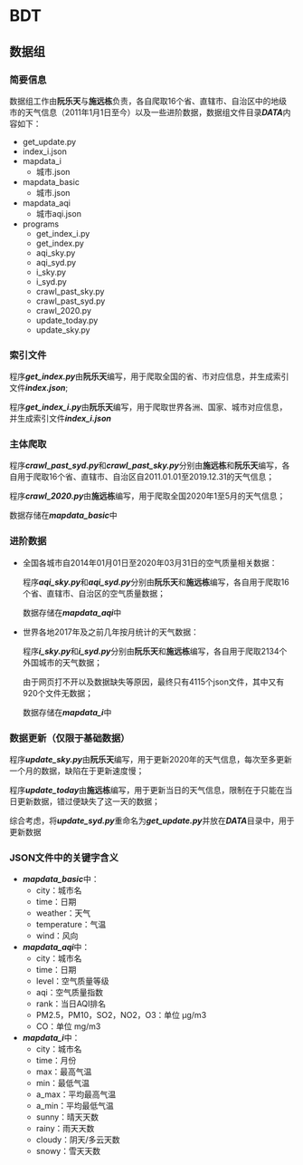 # BDT

## 数据组

### 简要信息

 数据组工作由**阮乐天**与**施远栋**负责，各自爬取16个省、直辖市、自治区中的地级市的天气信息（2011年1月1日至今）以及一些进阶数据，数据组文件目录***DATA***内容如下：

* get_update.py
* index_i.json
* mapdata_i
  * 城市.json
* mapdata_basic
  * 城市.json
* mapdata_aqi
  * 城市aqi.json
* programs
  * get_index_i.py
  * get_index.py
  * aqi_sky.py
  * aqi_syd.py
  * i_sky.py
  * i_syd.py
  * crawl_past_sky.py
  * crawl_past_syd.py
  * crawl_2020.py
  * update_today.py
  * update_sky.py

### 索引文件

 程序***get_index.py***由**阮乐天**编写，用于爬取全国的省、市对应信息，并生成索引文件***index.json***;

 程序***get_index_i.py***由**阮乐天**编写，用于爬取世界各洲、国家、城市对应信息，并生成索引文件***index_i.json***
  
### 主体爬取

 程序***crawl_past_syd.py***和***crawl_past_sky.py***分别由**施远栋**和**阮乐天**编写，各自用于爬取16个省、直辖市、自治区自2011.01.01至2019.12.31的天气信息；

 程序***crawl_2020.py***由**施远栋**编写，用于爬取全国2020年1至5月的天气信息；

 数据存储在***mapdata_basic***中

### 进阶数据

* 全国各城市自2014年01月01日至2020年03月31日的空气质量相关数据：
  
  程序***aqi_sky.py***和***aqi_syd.py***分别由**阮乐天**和**施远栋**编写，各自用于爬取16个省、直辖市、自治区的空气质量数据；

  数据存储在***mapdata_aqi***中

* 世界各地2017年及之前几年按月统计的天气数据：

  程序***i_sky.py***和***i_syd.py***分别由**阮乐天**和**施远栋**编写，各自用于爬取2134个外国城市的天气数据；

  由于网页打不开以及数据缺失等原因，最终只有4115个json文件，其中又有920个文件无数据；

  数据存储在***mapdata_i***中

### 数据更新（仅限于基础数据）

 程序***update_sky.py***由**阮乐天**编写，用于更新2020年的天气信息，每次至多更新一个月的数据，缺陷在于更新速度慢；

 程序***update_today***由**施远栋**编写，用于更新当日的天气信息，限制在于只能在当日更新数据，错过便缺失了这一天的数据；

 综合考虑，将***update_syd.py***重命名为***get_update.py***并放在***DATA***目录中，用于更新数据

### JSON文件中的关键字含义

* ***mapdata_basic***中：
  * city：城市名
  * time：日期
  * weather：天气
  * temperature：气温
  * wind：风向
* ***mapdata_aqi***中：
  * city：城市名
  * time：日期
  * level：空气质量等级
  * aqi：空气质量指数
  * rank：当日AQI排名
  * PM2.5，PM10，SO2，NO2，O3：单位 μg/m3
  * CO：单位 mg/m3
* ***mapdata_i***中：
  * city：城市名
  * time：月份
  * max：最高气温
  * min：最低气温
  * a_max：平均最高气温
  * a_min：平均最低气温
  * sunny：晴天天数
  * rainy：雨天天数
  * cloudy：阴天/多云天数
  * snowy：雪天天数
